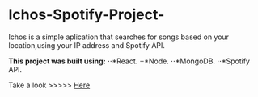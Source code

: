 # Ichos-Spotify-Project-

Ichos is a simple aplication that searches for songs based on your location,using your IP address and Spotify API.

**This project was built using:**
⋅⋅*React. 
⋅⋅*Node. 
⋅⋅*MongoDB.
⋅⋅*Spotify API. 

Take a look >>>>> [Here](https://ichos.herokuapp.com/)




